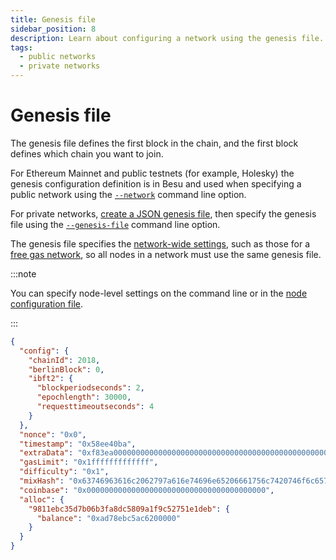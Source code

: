 ```yaml
---
title: Genesis file
sidebar_position: 8
description: Learn about configuring a network using the genesis file.
tags:
  - public networks
  - private networks
---
```


# Genesis file

The genesis file defines the first block in the chain, and the first block defines which chain you want to join.

For Ethereum Mainnet and public testnets (for example, Holesky) the genesis configuration definition is in Besu and used when specifying a public network using the [`--network`](../reference/cli/options.md#network) command line option.

For private networks, [create a JSON genesis file](https://consensys.net/blog/quorum/hyperledger-besu-how-to-create-an-ethereum-genesis-file/), then specify the genesis file using the [`--genesis-file`](../reference/cli/options.md#genesis-file) command line option.

The genesis file specifies the [network-wide settings](../reference/genesis-items.md), such as those for a [free gas network](../../private-networks/how-to/configure/free-gas.md), so all nodes in a network must use the same genesis file.

:::note

You can specify node-level settings on the command line or in the [node configuration file](../how-to/configure-besu/index.md).

:::

```json title="Example IBFT 2.0 genesis file"
{
  "config": {
    "chainId": 2018,
    "berlinBlock": 0,
    "ibft2": {
      "blockperiodseconds": 2,
      "epochlength": 30000,
      "requesttimeoutseconds": 4
    }
  },
  "nonce": "0x0",
  "timestamp": "0x58ee40ba",
  "extraData": "0xf83ea00000000000000000000000000000000000000000000000000000000000000000d5949811ebc35d7b06b3fa8dc5809a1f9c52751e1deb808400000000c0",
  "gasLimit": "0x1fffffffffffff",
  "difficulty": "0x1",
  "mixHash": "0x63746963616c2062797a616e74696e65206661756c7420746f6c6572616e6365",
  "coinbase": "0x0000000000000000000000000000000000000000",
  "alloc": {
    "9811ebc35d7b06b3fa8dc5809a1f9c52751e1deb": {
      "balance": "0xad78ebc5ac6200000"
    }
  }
}
```
